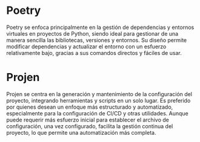 # Poetry
Poetry se enfoca principalmente en la gestión de dependencias y entornos virtuales en proyectos de Python, siendo ideal para gestionar de una manera sencilla las bibliotecas, versiones y entornos. Su diseño permite modificar dependencias y actualizar el entorno con un esfuerzo relativamente bajo, gracias a sus comandos directos y fáciles de usar.

# Projen
Projen se centra en la generación y mantenimiento de la configuración del proyecto, integrando herramientas y scripts en un solo lugar. Es preferido por quienes desean un enfoque más estructurado y automatizado, especialmente para la configuración de CI/CD y otras utilidades. Aunque puede requerir más esfuerzo inicial para establecer el archivo de configuración, una vez configurado, facilita la gestión continua del proyecto, lo que permite una automatización más completa.
